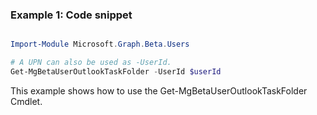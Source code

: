 ### Example 1: Code snippet

```powershell

Import-Module Microsoft.Graph.Beta.Users

# A UPN can also be used as -UserId.
Get-MgBetaUserOutlookTaskFolder -UserId $userId

```
This example shows how to use the Get-MgBetaUserOutlookTaskFolder Cmdlet.

